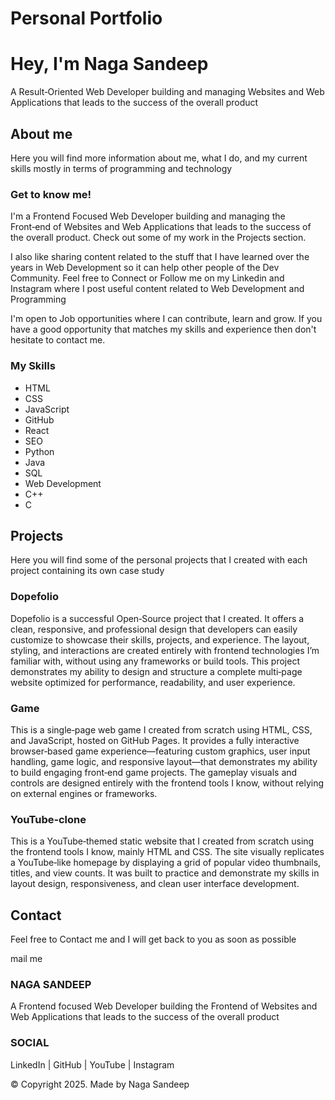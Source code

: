 # Personal Portfolio

# Hey, I'm Naga Sandeep

A Result‑Oriented Web Developer building and managing Websites and Web Applications that leads to the success of the overall product

## About me

Here you will find more information about me, what I do, and my current skills mostly in terms of programming and technology

### Get to know me!

I'm a Frontend Focused Web Developer building and managing the Front‑end of Websites and Web Applications that leads to the success of the overall product. Check out some of my work in the Projects section.

I also like sharing content related to the stuff that I have learned over the years in Web Development so it can help other people of the Dev Community. Feel free to Connect or Follow me on my Linkedin and Instagram where I post useful content related to Web Development and Programming

I'm open to Job opportunities where I can contribute, learn and grow. If you have a good opportunity that matches my skills and experience then don't hesitate to contact me.

### My Skills

- HTML
- CSS
- JavaScript
- GitHub
- React
- SEO
- Python
- Java
- SQL
- Web Development
- C++
- C

## Projects

Here you will find some of the personal projects that I created with each project containing its own case study

### Dopefolio

Dopefolio is a successful Open‑Source project that I created. It offers a clean, responsive, and professional design that developers can easily customize to showcase their skills, projects, and experience. The layout, styling, and interactions are created entirely with frontend technologies I’m familiar with, without using any frameworks or build tools. This project demonstrates my ability to design and structure a complete multi‑page website optimized for performance, readability, and user experience.

### Game

This is a single‑page web game I created from scratch using HTML, CSS, and JavaScript, hosted on GitHub Pages. It provides a fully interactive browser‑based game experience—featuring custom graphics, user input handling, game logic, and responsive layout—that demonstrates my ability to build engaging front‑end game projects. The gameplay visuals and controls are designed entirely with the frontend tools I know, without relying on external engines or frameworks.

### YouTube‑clone

This is a YouTube‑themed static website that I created from scratch using the frontend tools I know, mainly HTML and CSS. The site visually replicates a YouTube‑like homepage by displaying a grid of popular video thumbnails, titles, and view counts. It was built to practice and demonstrate my skills in layout design, responsiveness, and clean user interface development.

## Contact

Feel free to Contact me and I will get back to you as soon as possible

mail me

### NAGA SANDEEP

A Frontend focused Web Developer building the Frontend of Websites and Web Applications that leads to the success of the overall product

### SOCIAL

LinkedIn | GitHub | YouTube | Instagram

© Copyright 2025. Made by Naga Sandeep
